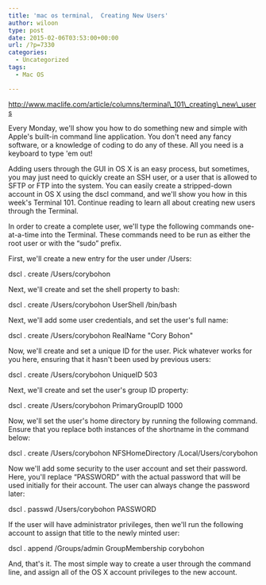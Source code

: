 ```yaml
---
title: 'mac os terminal,  Creating New Users'
author: wiloon
type: post
date: 2015-02-06T03:53:00+00:00
url: /?p=7330
categories:
  - Uncategorized
tags:
  - Mac OS

---
```

http://www.maclife.com/article/columns/terminal\_101\_creating\_new\_users

Every Monday, we'll show you how to do something new and simple with Apple's built-in command line application. You don't need any fancy software, or a knowledge of coding to do any of these. All you need is a keyboard to type 'em out!

Adding users through the GUI in OS X is an easy process, but sometimes, you may just need to quickly create an SSH user, or a user that is allowed to SFTP or FTP into the system. You can easily create a stripped-down account in OS X using the dscl command, and we'll show you how in this week's Terminal 101. Continue reading to learn all about creating new users through the Terminal.

In order to create a complete user, we'll type the following commands one-at-a-time into the Terminal. These commands need to be run as either the root user or with the “sudo” prefix.

First, we'll create a new entry for the user under /Users:

dscl . create /Users/corybohon
  
Next, we'll create and set the shell property to bash:

dscl . create /Users/corybohon UserShell /bin/bash
  
Next, we'll add some user credentials, and set the user's full name:

dscl . create /Users/corybohon RealName "Cory Bohon"
  
Now, we'll create and set a unique ID for the user. Pick whatever works for you here, ensuring that it hasn't been used by previous users:

dscl . create /Users/corybohon UniqueID 503
  
Next, we'll create and set the user's group ID property:

dscl . create /Users/corybohon PrimaryGroupID 1000
  
Now, we'll set the user's home directory by running the following command. Ensure that you replace both instances of the shortname in the command below:

dscl . create /Users/corybohon NFSHomeDirectory /Local/Users/corybohon
  
Now we'll add some security to the user account and set their password. Here, you'll replace “PASSWORD” with the actual password that will be used initially for their account. The user can always change the password later:

dscl . passwd /Users/corybohon PASSWORD
  
If the user will have administrator privileges, then we'll run the following account to assign that title to the newly minted user:

dscl . append /Groups/admin GroupMembership corybohon
  
And, that's it. The most simple way to create a user through the command line, and assign all of the OS X account privileges to the new account.